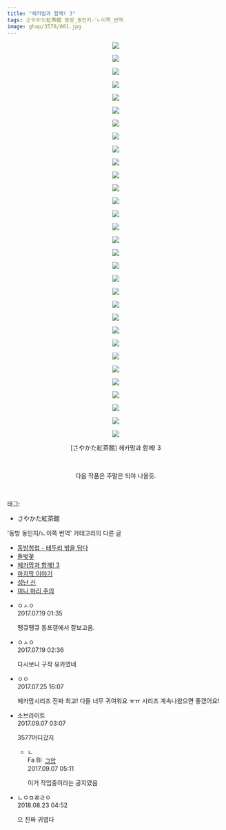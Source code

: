 ```yaml
---
title: "헤카맘과 함께! 3"
tags: さやかた紅茶館 동방_동인지／ㄴ이쪽_번역
image: ghap/3578/001.jpg
---
```

<div class="article">
<p style="text-align: center; clear: none; float: none;"><img src="{{ site.nasurl }}/ghap/3578/001.jpg"/></p>
<p style="text-align: center; clear: none; float: none;"><img src="{{ site.nasurl }}/ghap/3578/002.jpg"/></p>
<p style="text-align: center; clear: none; float: none;"><img src="{{ site.nasurl }}/ghap/3578/003.jpg"/></p>
<p style="text-align: center; clear: none; float: none;"><img src="{{ site.nasurl }}/ghap/3578/004.jpg"/></p>
<p style="text-align: center; clear: none; float: none;"><img src="{{ site.nasurl }}/ghap/3578/005.jpg"/></p>
<p style="text-align: center; clear: none; float: none;"><img src="{{ site.nasurl }}/ghap/3578/006.jpg"/></p>
<p style="text-align: center; clear: none; float: none;"><img src="{{ site.nasurl }}/ghap/3578/007.jpg"/></p>
<p style="text-align: center; clear: none; float: none;"><img src="{{ site.nasurl }}/ghap/3578/008.jpg"/></p>
<p style="text-align: center; clear: none; float: none;"><img src="{{ site.nasurl }}/ghap/3578/009.jpg"/></p>
<p style="text-align: center; clear: none; float: none;"><img src="{{ site.nasurl }}/ghap/3578/010.jpg"/></p>
<p style="text-align: center; clear: none; float: none;"><img src="{{ site.nasurl }}/ghap/3578/011.jpg"/></p>
<p style="text-align: center; clear: none; float: none;"><img src="{{ site.nasurl }}/ghap/3578/012.jpg"/></p>
<p style="text-align: center; clear: none; float: none;"><img src="{{ site.nasurl }}/ghap/3578/013.jpg"/></p>
<p style="text-align: center; clear: none; float: none;"><img src="{{ site.nasurl }}/ghap/3578/014.jpg"/></p>
<p style="text-align: center; clear: none; float: none;"><img src="{{ site.nasurl }}/ghap/3578/015.jpg"/></p>
<p style="text-align: center; clear: none; float: none;"><img src="{{ site.nasurl }}/ghap/3578/016.jpg"/></p>
<p style="text-align: center; clear: none; float: none;"><img src="{{ site.nasurl }}/ghap/3578/017.jpg"/></p>
<p style="text-align: center; clear: none; float: none;"><img src="{{ site.nasurl }}/ghap/3578/018.jpg"/></p>
<p style="text-align: center; clear: none; float: none;"><img src="{{ site.nasurl }}/ghap/3578/019.jpg"/></p>
<p style="text-align: center; clear: none; float: none;"><img src="{{ site.nasurl }}/ghap/3578/020.jpg"/></p>
<p style="text-align: center; clear: none; float: none;"><img src="{{ site.nasurl }}/ghap/3578/021.jpg"/></p>
<p style="text-align: center; clear: none; float: none;"><img src="{{ site.nasurl }}/ghap/3578/022.jpg"/></p>
<p style="text-align: center; clear: none; float: none;"><img src="{{ site.nasurl }}/ghap/3578/023.jpg"/></p>
<p style="text-align: center; clear: none; float: none;"><img src="{{ site.nasurl }}/ghap/3578/024.jpg"/></p>
<p style="text-align: center; clear: none; float: none;"><img src="{{ site.nasurl }}/ghap/3578/025.jpg"/></p>
<p style="text-align: center; clear: none; float: none;"><img src="{{ site.nasurl }}/ghap/3578/026.jpg"/></p>
<p style="text-align: center; clear: none; float: none;"><img src="{{ site.nasurl }}/ghap/3578/027.jpg"/></p>
<p style="text-align: center; clear: none; float: none;"><img src="{{ site.nasurl }}/ghap/3578/028.jpg"/></p>
<p style="text-align: center; clear: none; float: none;"><img src="{{ site.nasurl }}/ghap/3578/029.jpg"/></p>
<p style="text-align: center; clear: none; float: none;"><img src="{{ site.nasurl }}/ghap/3578/030.jpg"/></p>
<p style="text-align: center; clear: none; float: none;"><img src="{{ site.nasurl }}/ghap/3578/031.jpg"/></p>
<p style="text-align: center; clear: none; float: none;">[さやかた紅茶館] 헤카맘과 함께! 3</p>
<p style="text-align: center; clear: none; float: none;"><br/></p>
<p style="text-align: center; clear: none; float: none;">다음 작품은 주말은 되야 나올듯.</p>
<p><br/></p>
</div><div class="tagTrail">
<p>태그: </p>
<ul>
<li>さやかた紅茶館</li>
</ul>
</div><div class="another">
<p>'동방 동인지/ㄴ이쪽 번역' 카테고리의 다른 글</p>
<ul>
<li><a href="/2017-07-23-ghap_3598">동방청첩 - 테두리 밖을 담다</a></li>
<li><a href="/2017-07-22-ghap_3595">돌벚꽃</a></li>
<li><a href="/2017-07-18-ghap_3578">헤카맘과 함께! 3</a></li>
<li><a href="/2017-06-25-ghap_3501">마지막 이야기</a></li>
<li><a href="/2017-05-22-ghap_3273">성난 신</a></li>
<li><a href="/2017-05-18-ghap_3258">미니 마리 주의</a></li>
</ul>
</div><div class="cb_module cb_fluid">
<div class="cb_wrt cb_profile">
<div class="comment">
<ul>
<li class="cb_thumb_off" id="comment15038964">
<div class="cb_comment_area">
<div class="cb_info_area">
<div class="cb_section">
<span class="cb_nick_name">ㅇㅅㅇ</span>
</div>
<div class="cb_section">
<span class="cb_date">2017.07.19 01:35 </span>
</div>
</div>
<div class="cb_dsc_comment">
<p class="cb_dsc">
											땡큐땡큐 동프갤에서 잘보고옴.
										</p>
</div>
</div></li>
<li class="cb_thumb_off" id="comment15038993">
<div class="cb_comment_area">
<div class="cb_info_area">
<div class="cb_section">
<span class="cb_nick_name">ㅇㅅㅇ</span>
</div>
<div class="cb_section">
<span class="cb_date">2017.07.19 02:36 </span>
</div>
</div>
<div class="cb_dsc_comment">
<p class="cb_dsc">
											다시보니 구작 유카였네
										</p>
</div>
</div></li>
<li class="cb_thumb_off" id="comment15043956">
<div class="cb_comment_area">
<div class="cb_info_area">
<div class="cb_section">
<span class="cb_nick_name">ㅇㅇ</span>
</div>
<div class="cb_section">
<span class="cb_date">2017.07.25 16:07 </span>
</div>
</div>
<div class="cb_dsc_comment">
<p class="cb_dsc">
											헤카맘시리즈 진짜 최고! 다들 너무 귀여워요 ㅠㅠ 시리즈 계속나왔으면 좋겠어요!
										</p>
</div>
</div></li>
<li class="cb_thumb_off" id="comment15077931">
<div class="cb_comment_area">
<div class="cb_info_area">
<div class="cb_section">
<span class="cb_nick_name">소브라이트</span>
</div>
<div class="cb_section">
<span class="cb_date">2017.09.07 03:07 </span>
</div>
</div>
<div class="cb_dsc_comment">
<p class="cb_dsc">
											3577어디갔지
										</p>
</div>
<ul>
<li class="cb_thumb_off" id="comment15077962">
<span class="cb_bu_subnode">ㄴ</span>
<div class="cb_comment_area">
<div class="cb_info_area">
<div class="cb_section">
<span class="cb_nick_name"><img alt="Favicon of https://ghaptouhou.tistory.com" height="16" onerror="this.onerror=null;this.parentNode.removeChild(this)" src="https://ghaptouhou.tistory.com/favicon.ico" width="16"/> <img alt="BlogIcon" height="16" onerror="this.parentNode.removeChild(this)" src="https://ghaptouhou.tistory.com/index.gif" width="16"/> <a href="https://ghaptouhou.tistory.com" onclick="return openLinkInNewWindow(this)"> 그압</a><span class="tistoryProfileLayerTrigger" onclick='TistoryProfile.show(event, this, {"title":"\uc800\uae30 \uc774\uac70 \ub098\uc911\uc5d0 \uc218\uc815 \uac00\ub2a5\ud558\ub098\uc694","url":"https:\/\/ghap.tistory.com","nickname":"\uadf8\uc555","items":[]}); return false;'></span></span>
</div>
<div class="cb_section">
<span class="cb_date">2017.09.07 05:11 </span>
</div>
</div>
<div class="cb_dsc_comment">
<p class="cb_dsc">
																이거 작업중이라는 공지였음
															</p>
</div>
</div>
</li>
</ul>
</div></li>
<li class="cb_thumb_off" id="comment15315217">
<div class="cb_comment_area">
<div class="cb_info_area">
<div class="cb_section">
<span class="cb_nick_name">ㄴㅇㅁㄻㄹㅇ</span>
</div>
<div class="cb_section">
<span class="cb_date">2018.08.23 04:52 </span>
</div>
</div>
<div class="cb_dsc_comment">
<p class="cb_dsc">
											으 진짜 귀엽다
										</p>
</div>
</div></li>
</ul>
</div>
</div><!-- commentList close -->
</div>